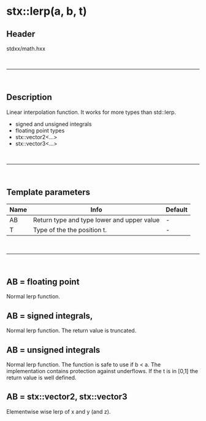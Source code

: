 # stx::lerp(a, b, t)

## Header
stdxx/math.hxx

<br>

---

<br>

## Description

Linear interpolation function. It works for more types than std::lerp.
- signed and unsigned integrals
- floating point types
- stx::vector2<...>
- stx::vector3<...>

<br>

---

<br>

## Template parameters

| Name | Info                                       | Default |
| ---- | ------------------------------------------ | ------- |
| AB   | Return type and type lower and upper value | -       |
| T    | Type of the the position t.                | -       |

<br>

---

<br>

## AB = floating point

Normal lerp function.

## AB = signed integrals,

Normal lerp function. The return value is truncated.

## AB = unsigned integrals

Normal lerp function. The function is safe to use if b &lt; a. The implementation contains protection against underflows. If the t is in [0,1] the return value is well defined.

## AB = stx::vector2, stx::vector3

Elementwise wise lerp of x and y (and z).